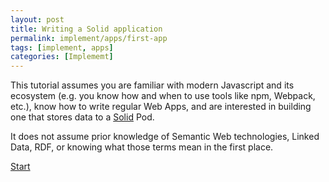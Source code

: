 ```yaml
---
layout: post
title: Writing a Solid application
permalink: implement/apps/first-app
tags: [implement, apps]
categories: [Implememt]
---
```


This tutorial assumes you are familiar with modern Javascript and its ecosystem (e.g. you know how
and when to use tools like npm, Webpack, etc.), know how to write regular Web Apps, and are
interested in building one that stores data to a [Solid](https://solidproject.org/) Pod.

It does not assume prior knowledge of Semantic Web technologies, Linked Data, RDF, or knowing what
those terms mean in the first place.

[Start](first-app/1-authentication)

